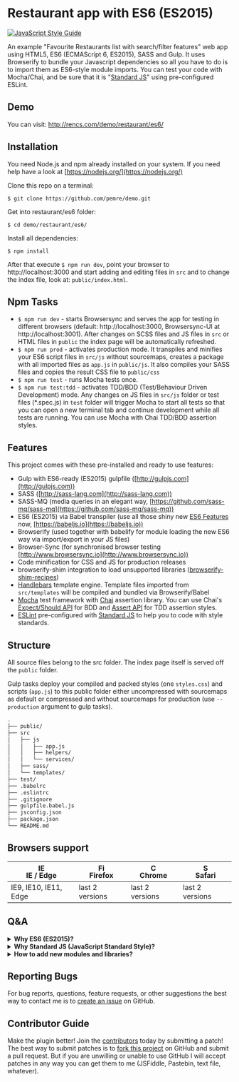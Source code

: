 # Restaurant app with ES6 (ES2015)

[![JavaScript Style Guide](https://cdn.rawgit.com/standard/standard/master/badge.svg)](https://github.com/standard/standard)

An example "Favourite Restaurants list with search/filter features" web app using HTML5, ES6 (ECMAScript 6, ES2015), SASS and Gulp. It uses Browserify to bundle your Javascript dependencies so all you have to do is to import them as ES6-style module imports. You can test your code with Mocha/Chai, and be sure that it is "[Standard JS](https://standardjs.com)" using pre-configured ESLint.

## Demo

You can visit: http://rencs.com/demo/restaurant/es6/

## Installation

You need Node.js and npm already installed on your system. If you need help have a look at [https://nodejs.org/](https://nodejs.org/)

Clone this repo on a terminal:
```
$ git clone https://github.com/pemre/demo.git
```

Get into restaurant/es6 folder:
```
$ cd demo/restaurant/es6/
```

Install all dependencies:

```
$ npm install
```

After that execute `$ npm run dev`, point your browser to http://localhost:3000 and start adding and editing files in `src` and to change the index file, look at: `public/index.html`.

## Npm Tasks

* `$ npm run dev` - starts Browsersync and serves the app for testing in different browsers (default: http://localhost:3000, Browsersync-UI at http://localhost:3001). After changes on SCSS files and JS files in `src` or HTML files in `public` the index page will be automatically refreshed.
* `$ npm run prod` - activates production mode. It transpiles and minifies your ES6 script files in `src/js` without sourcemaps, creates a package with all imported files as `app.js` in `public/js`. It also compiles your SASS files and copies the result CSS file to `public/css`
* `$ npm run test` - runs Mocha tests once.
* `$ npm run test:tdd` - activates TDD/BDD (Test/Behaviour Driven Development) mode. Any changes on JS files in `src/js` folder or test files (*.spec.js) in `test` folder will trigger Mocha to start all tests so that you can open a new terminal tab and continue development while all tests are running. You can use Mocha with Chai TDD/BDD assertion styles.

## Features

This project comes with these pre-installed and ready to use features:

- Gulp with ES6-ready (ES2015) gulpfile ([http://gulpjs.com](http://gulpjs.com))
- SASS ([http://sass-lang.com](http://sass-lang.com))
- SASS-MQ (media queries in an elegant way, [https://github.com/sass-mq/sass-mq](https://github.com/sass-mq/sass-mq))
- ES6 (ES2015) via Babel transpiler (use all those shiny new [ES6 Features](http://es6-features.org) now, [https://babeljs.io](https://babeljs.io))
- Browserify (used together with babelify for module loading the new ES6 way via import/export in your JS files)
- Browser-Sync (for synchronised browser testing [http://www.browsersync.io](http://www.browsersync.io))
- Code minification for CSS and JS for production releases
- browserify-shim integration to load unsupported libraries ([browserify-shim-recipes](https://github.com/thlorenz/browserify-shim/wiki/browserify-shim-recipes))
- [Handlebars](http://handlebarsjs.com) template engine. Template files imported from `src/templates` will be compiled and bundled via Browserify/Babel
- [Mocha](https://mochajs.org) test framework with [Chai](http://chaijs.com) assertion library. You can use Chai's [Expect/Should API](http://chaijs.com/api/bdd) for BDD and [Assert API](http://chaijs.com/api/assert) for TDD assertion styles.
- [ESLint](http://eslint.org) pre-configured with [Standard JS](https://standardjs.com) to help you to code with style standards.

## Structure

All source files belong to the src folder. The index page itself is served off the `public` folder.

Gulp tasks deploy your compiled and packed styles (one `styles.css`) and scripts (`app.js`) to this public folder either uncompressed with sourcemaps as default or compressed and without sourcemaps for production (use `--production` argument to gulp tasks).

```bash
.
├── public/
├── src
│   ├── js
│   │   ├── app.js
│   │   ├── helpers/
│   │   └── services/
│   ├── sass/
│   └── templates/
├── test/
├── .babelrc
├── .eslintrc
├── .gitignore
├── gulpfile.babel.js
├── jsconfig.json
├── package.json
└── README.md
```

## Browsers support

| [<img src="https://raw.githubusercontent.com/godban/browsers-support-badges/master/src/images/edge.png" alt="IE / Edge" width="16px" height="16px" />](http://godban.github.io/browsers-support-badges/)</br>IE / Edge | [<img src="https://raw.githubusercontent.com/godban/browsers-support-badges/master/src/images/firefox.png" alt="Firefox" width="16px" height="16px" />](http://godban.github.io/browsers-support-badges/)</br>Firefox | [<img src="https://raw.githubusercontent.com/godban/browsers-support-badges/master/src/images/chrome.png" alt="Chrome" width="16px" height="16px" />](http://godban.github.io/browsers-support-badges/)</br>Chrome | [<img src="https://raw.githubusercontent.com/godban/browsers-support-badges/master/src/images/safari.png" alt="Safari" width="16px" height="16px" />](http://godban.github.io/browsers-support-badges/)</br>Safari |
| --------- | --------- | --------- | --------- |
| IE9, IE10, IE11, Edge| last 2 versions| last 2 versions| last 2 versions

## Q&A

<details>
<summary>
  <b>Why ES6 (ES2015)?</b>
</summary>

For many reasons: Classes, fat arrow functions, generators, promises and the new modules system can be used now using the great **Babel** transpiler that makes them available for ES5 that is supported in all modern browsers. You can check out ES6 [features](http://es6-features.org).
</details>

<details>
<summary>
  <b>Why Standard JS (JavaScript Standard Style)?</b>
</summary>

Shortly; because it brings a standard style to your Javascript files. If you are curious, you should visit Standard JS page for [detailed reasons](https://standardjs.com/index.html#why-should-i-use-javascript-standard-style).
</details>

<details>
<summary>
  <b>How to add new modules and libraries?</b>
</summary>

To add dependencies you can always use npm If your preferred library is not available as npm package or has no package.json you can use [napa](https://www.npmjs.com/package/napa) to install such packages from Git or add them manual to ```src/vendor```.

But of course your are free to add Bower or jspm or another JS package manager to this project.
</details>

## Reporting Bugs
For bug reports, questions, feature requests, or other suggestions the best way to contact me is to [create an issue][newissue] on GitHub.

[newissue]: https://github.com/pemre/demo/issues/new

## Contributor Guide
Make the plugin better! Join the [contributors] today by submitting a patch! The best way to submit patches is to [fork this project][fork] on GitHub and submit a pull request. But if you are unwilling or unable to use GitHub I will accept patches in any way you can get them to me (JSFiddle, Pastebin, text file, whatever).

[contributors]: https://github.com/pemre/demo/graphs/contributors
[fork]: https://github.com/pemre/demo/fork
